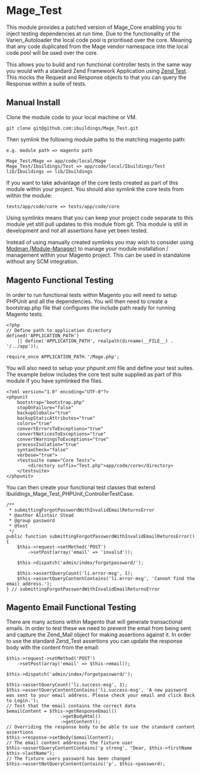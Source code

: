 # Mage_Test #

This module provides a patched version of Mage_Core enabling you to inject testing dependencies at run time. Due to the functionality of the Varien_Autoloader the local code pool is prioritised over the core. Meaning that any code duplicated from the Mage vendor namespace into the local code pool will be used over the core.

This allows you to build and run functional controller tests in the same way you would with a standard Zend Framework Application using [Zend Test](http://framework.zend.com/manual/en/zend.test.phpunit.html). This mocks the Request and Response objects to that you can query the Response within a suite of tests.

## Manual Install ##

Clone the module code to your local machine or VM.

    git clone git@github.com:ibuildings/Mage_Test.git

Then symlink the following module paths to the matching magento path:

    e.g. module path => magento path
    
    Mage_Test/Mage => app/code/local/Mage
    Mage_Test/Ibuildings/Test => app/code/local/Ibuildings/Test
    lib/Ibuildings => lib/Ibuildings
    
If you want to take advantage of the core tests created as part of this module within your project. You should also symlink the core tests from within the module:

    tests/app/code/core => tests/app/code/core
    
Using symlinks means that you can keep your project code separate to this module yet still pull updates to this module from git. This module is still in development and not all assertions have yet been tested.

Instead of using manually created symlinks you may wish to consider using [Modman (Module-Manager)](http://code.google.com/p/module-manager/) to manage your module installation / management within your Magento project. This can be used in standalone without any SCM integration.

## Magento Functional Testing ##

In order to run functional tests within Magento you will need to setup PHPUnit and all the dependencies. You will then need to create a bootstrap.php file that configures the include path ready for running Magento tests.

    <?php
    // Define path to application directory
    defined('APPLICATION_PATH')
        || define('APPLICATION_PATH', realpath(dirname(__FILE__) . '/../app'));

    require_once APPLICATION_PATH.'/Mage.php';
    
You will also need to setup your phpunit.xml file and define your test suites. The example below includes the core test suite supplied as part of this module if you have symlinked the files.

    <?xml version="1.0" encoding="UTF-8"?>
    <phpunit
        bootstrap="bootstrap.php"
        stopOnFailure="false"
        backupGlobals="true"
        backupStaticAttributes="true"
        colors="true"
        convertErrorsToExceptions="true"
        convertNoticesToExceptions="true"
        convertWarningsToExceptions="true"
        processIsolation="true"
        syntaxCheck="false"
        verbose="true">
        <testsuite name="Core Tests">
            <directory suffix="Test.php">app/code/core</directory>
        </testsuite>
    </phpunit>
    
You can then create your functional test classes that extend Ibuildings_Mage_Test_PHPUnit_ControllerTestCase.

    /**
     * submittingForgotPasswordWithInvalidEmailReturnsError
     * @author Alistair Stead
     * @group password
     * @test
     */
    public function submittingForgotPasswordWithInvalidEmailReturnsError()
    {
        $this->request->setMethod('POST')
            ->setPost(array('email' => 'invalid'));
            
        $this->dispatch('admin/index/forgotpassword/');
        
        $this->assertQueryCount('li.error-msg', 1);
        $this->assertQueryContentContains('li.error-msg', 'Cannot find the email address.');
    } // submittingForgotPasswordWithInvalidEmailReturnsError
    
## Magento Email Functional Testing ##

There are many actions within Magento that will generate transactional emails. In order to test these we need to prevent the email from being sent and capture the Zend_Mail object for making assertions against it. In order to use the standard Zend_Test assertions you can update the response body with the content from the email:

    $this->request->setMethod('POST')
        ->setPost(array('email' => $this->email));
        
    $this->dispatch('admin/index/forgotpassword/');
    
    $this->assertQueryCount('li.success-msg', 1);
    $this->assertQueryContentContains('li.success-msg', 'A new password was sent to your email address. Please check your email and click Back to Login.');
    // Test that the email contains the correct data
    $emailContent = $this->getResponseEmail()
                        ->getBodyHtml()
                        ->getContent();
    // Overriding the response body to be able to use the standard content assertions
    $this->response->setBody($emailContent);
    // The email content addresses the fixture user
    $this->assertQueryContentContains('p strong', "Dear, $this->firstName $this->lastName");
    // The fixture users password has been changed
    $this->assertNotQueryContentContains('p', $this->password);

